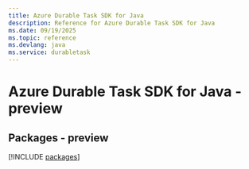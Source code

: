 ```yaml
---
title: Azure Durable Task SDK for Java
description: Reference for Azure Durable Task SDK for Java
ms.date: 09/19/2025
ms.topic: reference
ms.devlang: java
ms.service: durabletask
---
```

# Azure Durable Task SDK for Java - preview
## Packages - preview
[!INCLUDE [packages](durable-task-index.md)]
